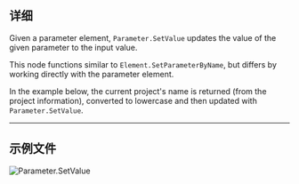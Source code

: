 ## 详细
Given a parameter element, `Parameter.SetValue` updates the value of the given parameter to the input value.

This node functions similar to `Element.SetParameterByName`, but differs by working directly with the parameter element.

In the example below, the current project's name is returned (from the project information), converted to lowercase and then updated with `Parameter.SetValue`.

___
## 示例文件

![Parameter.SetValue](./Revit.Elements.Parameter.SetValue_img.jpg)
